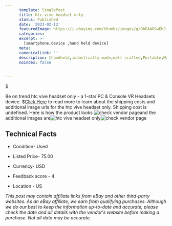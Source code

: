 ```yaml
---
      template: SinglePost
      title: htc vive headset only
      status: Published
      date: '2023-02-12'
      featuredImage: https://i.ebayimg.com/thumbs/images/g/DbEAAOSwEHJjzW-3/s-l225.jpg
      categories: 
      excerpt: >-
        [smartphone,device ,hand held device]
      meta:
      canonicalLink: ''
      description: [handheld,industrially made,well crafted,Portable,Mobile,Compact,Convenient,Lightweight,Maneuverable,Man-portable,Miniature,Carriable,Hand-held,Light,Holdable,Transportable,Mobile device,Pocket-sized,On-the-go,Wireless,Cordless,Compact size,Convenient size, smartphone,device ,hand held device]
      noindex: false
      
        
---
```

$

Be on trend htc vive headset only - a 1-star PC & Console VR Headsets device.
$[Click Here](https://www.ebay.com/itm/234886595312?hash=item36b05502f0%3Ag%3ADbEAAOSwEHJjzW-3&mkevt=1&mkcid=1&mkrid=711-53200-19255-0&campid=%253CePNCampaignId%253E&customid=%253CreferenceId%253E&toolid=10049) to read more to learn about the shipping costs and additional image urls for the htc vive headset only. Shipping cost is undefined. Here is how the product looks ![check vendor page](https://i.ebayimg.com/thumbs/images/g/DbEAAOSwEHJjzW-3/s-l225.jpg)and the additional images are![htc vive headset only](https://i.ebayimg.com/images/g/DbEAAOSwEHJjzW-3/s-l1600.jpg)![check vendor page](https://origin-galleryplus.ebayimg.com/ws/web/234886595312_2_0_1/225x225.jpg,https://origin-galleryplus.ebayimg.com/ws/web/234886595312_3_0_1/225x225.jpg,https://origin-galleryplus.ebayimg.com/ws/web/234886595312_4_0_1/225x225.jpg)



 ## Technical Facts 



     
      

 - Condition- Used 


      

 - Listed Price- 75.00 


      

 - Currency- USD 


      

 - Feedback score - 4 


      

 - Location - US 


      
      

 *_This post may contain affiliate links from eBay and other third-party websites. As an eBay affiliate, we earn from qualifying purchases. Although we do our best to keep the information up-to-date and accurate, please check the date and all details with the vendor's website before making a purchase. Not all data may be accurate._*






